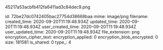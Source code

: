 45217a53acbfb412fa6411ad3c84dec9.png

id: 72be27dc0742405bac27754d38668baa
mime: image/png
filename: 
created_time: 2020-09-20T11:19:48.934Z
updated_time: 2020-09-20T11:19:48.934Z
user_created_time: 2020-09-20T11:19:48.934Z
user_updated_time: 2020-09-20T11:19:48.934Z
file_extension: png
encryption_cipher_text: 
encryption_applied: 0
encryption_blob_encrypted: 0
size: 181581
is_shared: 0
type_: 4